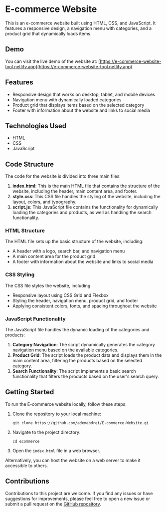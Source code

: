
# E-commerce Website

This is an e-commerce website built using HTML, CSS, and JavaScript. It features a responsive design, a navigation menu with categories, and a product grid that dynamically loads items.

## Demo
You can visit the live demo of the website at: [https://e-commerce-website-tool.netlify.app](https://e-commerce-website-tool.netlify.app)

## Features
- Responsive design that works on desktop, tablet, and mobile devices
- Navigation menu with dynamically loaded categories
- Product grid that displays items based on the selected category
- Footer with information about the website and links to social media

## Technologies Used
- HTML
- CSS
- JavaScript

## Code Structure
The code for the website is divided into three main files:

1. **index.html**: This is the main HTML file that contains the structure of the website, including the header, main content area, and footer.
2. **style.css**: This CSS file handles the styling of the website, including the layout, colors, and typography.
3. **script.js**: This JavaScript file contains the functionality for dynamically loading the categories and products, as well as handling the search functionality.

### HTML Structure
The HTML file sets up the basic structure of the website, including:
- A header with a logo, search bar, and navigation menu
- A main content area for the product grid
- A footer with information about the website and links to social media

### CSS Styling
The CSS file styles the website, including:
- Responsive layout using CSS Grid and Flexbox
- Styling the header, navigation menu, product grid, and footer
- Applying consistent colors, fonts, and spacing throughout the website

### JavaScript Functionality
The JavaScript file handles the dynamic loading of the categories and products:
1. **Category Navigation**: The script dynamically generates the category navigation menu based on the available categories.
2. **Product Grid**: The script loads the product data and displays them in the main content area, filtering the products based on the selected category.
3. **Search Functionality**: The script implements a basic search functionality that filters the products based on the user's search query.

## Getting Started
To run the E-commerce website locally, follow these steps:

1. Clone the repository to your local machine:
   ```
   git clone https://github.com/ademabdrei/E-commerce-Website.gi
   ```
2. Navigate to the project directory:
   ```
   cd ecommerce
   ```
3. Open the `index.html` file in a web browser.

Alternatively, you can host the website on a web server to make it accessible to others.

## Contributions
Contributions to this project are welcome. If you find any issues or have suggestions for improvements, please feel free to open a new issue or submit a pull request on the [GitHub repository](https://github.com/ademabdrei/E-commerce-Website.git).
